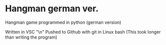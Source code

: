 # Hangman german ver.
Hangman game programmed in python (german version)

Written in VSC "\n"
Pushed to Github with git in Linux bash (This took longer than writing the program)
